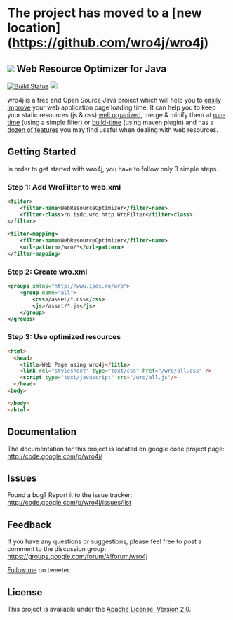 # The project has moved to a [new location] (https://github.com/wro4j/wro4j)

## <img src="http://code.google.com/p/wro4j/logo"> Web Resource Optimizer for Java
[![Build Status](https://api.travis-ci.org/alexo/wro4j.svg)](http://travis-ci.org/alexo/wro4j)
[<img src="https://badges.gitter.im/alexo/wro4j.svg" class="copy-button view" data-copy-text="[![Gitter chat](https://badges.gitter.im/alexo/wro4j.svg)]">](https://gitter.im/alexo/wro4j)


wro4j is a free and Open Source Java project which will help you to [easily improve](http://alexo.github.com/wro4j) your web application page loading time. It can help you to keep your static resources (js & css) [well organized](http://code.google.com/p/wro4j/wiki/WroFileFormat), merge & minify them at [run-time](http://code.google.com/p/wro4j/wiki/Installation) (using a simple filter) or [build-time](http://code.google.com/p/wro4j/wiki/MavenPlugin) (using maven plugin) and has a [dozen of features](http://code.google.com/p/wro4j/wiki/Features) you may find useful when dealing with web resources.


## Getting Started


In order to get started with wro4j, you have to follow only 3 simple steps.


### Step 1: Add WroFilter to web.xml
```xml
<filter>
	<filter-name>WebResourceOptimizer</filter-name>
	<filter-class>ro.isdc.wro.http.WroFilter</filter-class>
</filter>
		 
<filter-mapping>
	<filter-name>WebResourceOptimizer</filter-name>
	<url-pattern>/wro/*</url-pattern>
</filter-mapping>
```		
### Step 2: Create wro.xml
```xml
<groups xmlns="http://www.isdc.ro/wro">
	<group name="all">
		<css>/asset/*.css</css>
		<js>/asset/*.js</js>
	</group>
</groups> 		
```
### Step 3: Use optimized resources
```html
<html>
  <head>
	<title>Web Page using wro4j</title>
	<link rel="stylesheet" type="text/css" href="/wro/all.css" />
	<script type="text/javascript" src="/wro/all.js"/>
  </head>
<body>

</body>
</html>		
```
		
## Documentation

The documentation for this project is located on google code project page: http://code.google.com/p/wro4j/


## Issues

Found a bug? Report it to the issue tracker: http://code.google.com/p/wro4j/issues/list


## Feedback

If you have any questions or suggestions, please feel free to post a comment to the discussion group: https://groups.google.com/forum/#!forum/wro4j

[Follow me](http://twitter.com/#!/wro4j) on tweeter.


## License

This project is available under the [Apache License, Version 2.0](http://www.apache.org/licenses/LICENSE-2.0.html).
